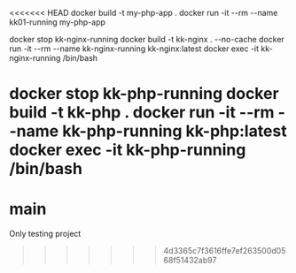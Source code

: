 <<<<<<< HEAD
docker build -t my-php-app .
docker run -it --rm --name kk01-running my-php-app

docker stop kk-nginx-running
docker build -t kk-nginx . --no-cache 
docker run -it --rm --name kk-nginx-running kk-nginx:latest
docker exec -it kk-nginx-running /bin/bash



docker stop kk-php-running
docker build -t kk-php .
docker run -it --rm --name kk-php-running kk-php:latest
docker exec -it kk-php-running /bin/bash
=======
# main
Only testing project
>>>>>>> 4d3365c7f3616ffe7ef263500d0568f51432ab97
